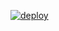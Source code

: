 [![deploy](https://github.com/flerokoo/telegram-chat-stats-bot/actions/workflows/deploy.yaml/badge.svg?branch=master&event=status)](https://github.com/flerokoo/telegram-chat-stats-bot/actions/workflows/deploy.yaml)